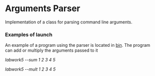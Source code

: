 # Arguments Parser

Implementation of a class for parsing command line arguments.

### Examples of launch

An example of a program using the parser is located in [bin](bin/main.cpp). The program can add or multiply the arguments passed to it

*labwork5 --sum 1 2 3 4 5*

*labwork5 --mult 1 2 3 4 5*
